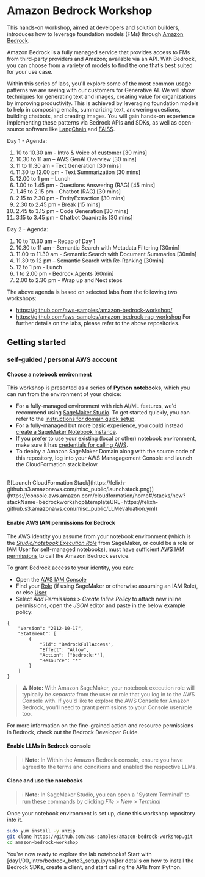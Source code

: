 # Amazon Bedrock Workshop

This hands-on workshop, aimed at developers and solution builders, introduces how to leverage foundation models (FMs) through [Amazon Bedrock](https://aws.amazon.com/bedrock/).

Amazon Bedrock is a fully managed service that provides access to FMs from third-party providers and Amazon; available via an API. With Bedrock, you can choose from a variety of models to find the one that’s best suited for your use case.

Within this series of labs, you'll explore some of the most common usage patterns we are seeing with our customers for Generative AI. We will show techniques for generating text and images, creating value for organizations by improving productivity. This is achieved by leveraging foundation models to help in composing emails, summarizing text, answering questions, building chatbots, and creating images. You will gain hands-on experience implementing these patterns via Bedrock APIs and SDKs, as well as open-source software like [LangChain](https://python.langchain.com/docs/get_started/introduction) and [FAISS](https://faiss.ai/index.html).

Day 1 - Agenda:
1. 10 to 10.30 am - Intro & Voice of customer [30 mins]
2. 10.30 to 11 am – AWS GenAI Overview [30 mins]
3. 11 to 11.30 am - Text Generation [30 mins]
4. 11.30 to 12.00 pm - Text Summarization [30 mins]
5. 12.00 to 1 pm – Lunch
6. 1.00 to 1.45 pm - Questions Answering (RAG) [45 mins]
7. 1.45 to 2.15 pm - Chatbot (RAG) [30 mins]
7. 2.15 to 2.30 pm - EntityExtraction [30 mins]
8. 2.30 to 2.45 pm - Break [15 mins]
9. 2.45 to 3.15 pm - Code Generation [30 mins]
10. 3.15 to 3.45 pm - Chatbot Guardrails [30 mins]


Day 2 - Agenda:
1. 10 to 10.30 am – Recap of Day 1
2. 10.30 to 11 am - Semantic Search with Metadata Filtering [30min]
3. 11.00 to 11.30 am - Semantic Search with Document Summaries [30min]
4. 11.30 to 12 pm – Semantic Search with Re-Ranking [30min]
5. 12 to 1 pm - Lunch
6. 1 to 2.00 pm - Bedrock Agents [60min]
7. 2.00 to 2.30 pm - Wrap up and Next steps


The above agenda is based on selected labs from the following two workshops:
- https://github.com/aws-samples/amazon-bedrock-workshop/
- https://github.com/aws-samples/amazon-bedrock-rag-workshop
For further details on the labs, please refer to the above repositories. 


## Getting started

### self-guided / personal AWS account
#### Choose a notebook environment

This workshop is presented as a series of **Python notebooks**, which you can run from the environment of your choice:

- For a fully-managed environment with rich AI/ML features, we'd recommend using [SageMaker Studio](https://aws.amazon.com/sagemaker/studio/). To get started quickly, you can refer to the [instructions for domain quick setup](https://docs.aws.amazon.com/sagemaker/latest/dg/onboard-quick-start.html).
- For a fully-managed but more basic experience, you could instead [create a SageMaker Notebook Instance](https://docs.aws.amazon.com/sagemaker/latest/dg/howitworks-create-ws.html).
- If you prefer to use your existing (local or other) notebook environment, make sure it has [credentials for calling AWS](https://docs.aws.amazon.com/cli/latest/userguide/cli-chap-configure.html).
- To deploy a Amazon SageMaker Domain along with the source code of this repository, log into your AWS Managagement Console and launch the CloudFormation stack below.
<br>
[![Launch CloudFormation Stack](https://felixh-github.s3.amazonaws.com/misc_public/launchstack.png)](https://console.aws.amazon.com/cloudformation/home#/stacks/new?stackName=bedrockworkshop&templateURL=https://felixh-github.s3.amazonaws.com/misc_public/LLMevaluation.yml)

#### Enable AWS IAM permissions for Bedrock

The AWS identity you assume from your notebook environment (which is the [*Studio/notebook Execution Role*](https://docs.aws.amazon.com/sagemaker/latest/dg/sagemaker-roles.html) from SageMaker, or could be a role or IAM User for self-managed notebooks), must have sufficient [AWS IAM permissions](https://docs.aws.amazon.com/IAM/latest/UserGuide/access_policies.html) to call the Amazon Bedrock service.

To grant Bedrock access to your identity, you can:

- Open the [AWS IAM Console](https://us-east-1.console.aws.amazon.com/iam/home?#)
- Find your [Role](https://us-east-1.console.aws.amazon.com/iamv2/home?#/roles) (if using SageMaker or otherwise assuming an IAM Role), or else [User](https://us-east-1.console.aws.amazon.com/iamv2/home?#/users)
- Select *Add Permissions > Create Inline Policy* to attach new inline permissions, open the *JSON* editor and paste in the below example policy:

```
{
    "Version": "2012-10-17",
    "Statement": [
        {
            "Sid": "BedrockFullAccess",
            "Effect": "Allow",
            "Action": ["bedrock:*"],
            "Resource": "*"
        }
    ]
}
```

> ⚠️ **Note:** With Amazon SageMaker, your notebook execution role will typically be *separate* from the user or role that you log in to the AWS Console with. If you'd like to explore the AWS Console for Amazon Bedrock, you'll need to grant permissions to your Console user/role too.

For more information on the fine-grained action and resource permissions in Bedrock, check out the Bedrock Developer Guide.

#### Enable LLMs in Bedrock console
> ℹ️ **Note:** In Within the Amazon Bedrock console, ensure you have agreed to the terms and conditions and enabled the respective LLMs.

#### Clone and use the notebooks

> ℹ️ **Note:** In SageMaker Studio, you can open a "System Terminal" to run these commands by clicking *File > New > Terminal*

Once your notebook environment is set up, clone this workshop repository into it.

```sh
sudo yum install -y unzip
git clone https://github.com/aws-samples/amazon-bedrock-workshop.git
cd amazon-bedrock-workshop
```

You're now ready to explore the lab notebooks! Start with [day1/00_Intro/bedrock_boto3_setup.ipynb]for details on how to install the Bedrock SDKs, create a client, and start calling the APIs from Python.